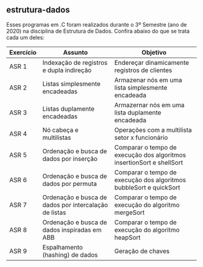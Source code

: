 ## estrutura-dados

Esses programas em .C foram realizados durante o 3º Semestre (ano de 2020) na disciplina de Estrutura de Dados. 
Confira abaixo do que se trata cada um deles: 

| Exercício | Assunto | Objetivo |
|--|--|--|
| ASR 1 | Indexação de registros e dupla indireção | Endereçar dinamicamente registros de clientes |
| ASR 2 | Listas simplesmente encadeadas  | Armazenar nós em uma lista simplesmente encadeada |
| ASR 3 | Listas duplamente encadeadas | Armazernar nós em uma lista duplamente encadeada | 
| ASR 4 | Nó cabeça e multilistas | Operações com a multilista setor x funcionário |
| ASR 5 | Ordenação e busca de dados por inserção | Comparar o tempo de execução dos algoritmos insertionSort e  shellSort |
| ASR 6 | Ordenação e busca de dados por permuta | Comparar o tempo de execução dos algoritmos bubbleSort e quickSort |
| ASR 7 | Ordenação e busca de dados por intercalação de listas | Comparar o tempo de execução do algoritmo mergeSort |
| ASR 8 | Ordenação e busca de dados inspiradas em ABB | Comparar o tempo de execução do algoritmo heapSort |
| ASR 9 | Espalhamento (hashing) de dados | Geração de chaves |
